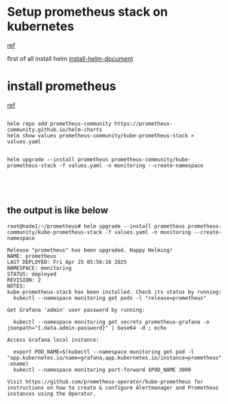 # Setup prometheus stack on kubernetes
[ref](https://artifacthub.io/packages/helm/prometheus-community/kube-prometheus-stack)

first of all install helm
[install-helm-document](https://helm.sh/docs/intro/install/)


# install prometheus
[ref](https://artifacthub.io/packages/helm/prometheus-community/kube-prometheus-stack)
```

helm repo add prometheus-community https://prometheus-community.github.io/helm-charts
helm show values prometheus-community/kube-prometheus-stack > values.yaml


helm upgrade --install prometheus prometheus-community/kube-prometheus-stack -f values.yaml -n monitoring --create-namespace 





```


## the output is like below

```
root@node1:~/prometheus# helm upgrade --install prometheus prometheus-community/kube-prometheus-stack -f values.yaml -n monitoring --create-namespace

Release "prometheus" has been upgraded. Happy Helming!
NAME: prometheus
LAST DEPLOYED: Fri Apr 25 05:56:16 2025
NAMESPACE: monitoring
STATUS: deployed
REVISION: 2
NOTES:
kube-prometheus-stack has been installed. Check its status by running:
  kubectl --namespace monitoring get pods -l "release=prometheus"

Get Grafana 'admin' user password by running:

  kubectl --namespace monitoring get secrets prometheus-grafana -o jsonpath="{.data.admin-password}" | base64 -d ; echo

Access Grafana local instance:

  export POD_NAME=$(kubectl --namespace monitoring get pod -l "app.kubernetes.io/name=grafana,app.kubernetes.io/instance=prometheus" -oname)
  kubectl --namespace monitoring port-forward $POD_NAME 3000

Visit https://github.com/prometheus-operator/kube-prometheus for instructions on how to create & configure Alertmanager and Prometheus instances using the Operator.


```